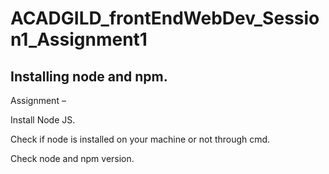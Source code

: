 # ACADGILD_frontEndWebDev_Session1_Assignment1
Installing node and npm.
--------------------------------------------------------------

Assignment –

Install Node JS.

Check if node is installed on your machine or not through cmd.

Check node and npm version.
